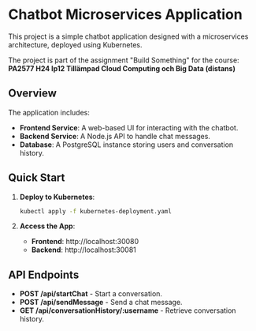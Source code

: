 # Chatbot Microservices Application

This project is a simple chatbot application designed with a microservices architecture, deployed using Kubernetes.

The project is part of the assignment "Build Something" for the course: **PA2577 H24 lp12 Tillämpad Cloud Computing och Big Data (distans)**

## Overview

The application includes:
- **Frontend Service**: A web-based UI for interacting with the chatbot.
- **Backend Service**: A Node.js API to handle chat messages.
- **Database**: A PostgreSQL instance storing users and conversation history.

## Quick Start

1. **Deploy to Kubernetes**:
     ```bash
     kubectl apply -f kubernetes-deployment.yaml
     ```

2. **Access the App**:
   - **Frontend**: http://localhost:30080
   - **Backend**: http://localhost:30081

## API Endpoints

- **POST /api/startChat** - Start a conversation.
- **POST /api/sendMessage** - Send a chat message.
- **GET /api/conversationHistory/:username** - Retrieve conversation history.

